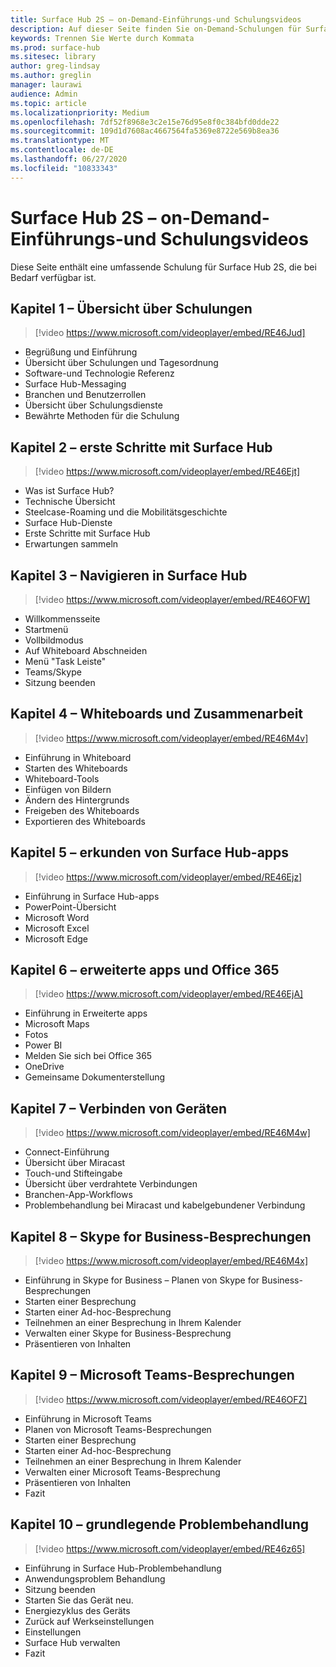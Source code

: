 ```yaml
---
title: Surface Hub 2S – on-Demand-Einführungs-und Schulungsvideos
description: Auf dieser Seite finden Sie on-Demand-Schulungen für Surface Hub 2S.
keywords: Trennen Sie Werte durch Kommata
ms.prod: surface-hub
ms.sitesec: library
author: greg-lindsay
ms.author: greglin
manager: laurawi
audience: Admin
ms.topic: article
ms.localizationpriority: Medium
ms.openlocfilehash: 7df52f8968e3c2e15e76d95e8f0c384bfd0dde22
ms.sourcegitcommit: 109d1d7608ac4667564fa5369e8722e569b8ea36
ms.translationtype: MT
ms.contentlocale: de-DE
ms.lasthandoff: 06/27/2020
ms.locfileid: "10833343"
---
```

# Surface Hub 2S – on-Demand-Einführungs-und Schulungsvideos

Diese Seite enthält eine umfassende Schulung für Surface Hub 2S, die bei Bedarf verfügbar ist.

## Kapitel 1 – Übersicht über Schulungen

> [!video https://www.microsoft.com/videoplayer/embed/RE46Jud] 

- Begrüßung und Einführung
- Übersicht über Schulungen und Tagesordnung
- Software-und Technologie Referenz
- Surface Hub-Messaging
- Branchen und Benutzerrollen
- Übersicht über Schulungsdienste
- Bewährte Methoden für die Schulung

## Kapitel 2 – erste Schritte mit Surface Hub

> [!video https://www.microsoft.com/videoplayer/embed/RE46Ejt] 

- Was ist Surface Hub?
- Technische Übersicht
- Steelcase-Roaming und die Mobilitätsgeschichte
- Surface Hub-Dienste
- Erste Schritte mit Surface Hub
- Erwartungen sammeln

## Kapitel 3 – Navigieren in Surface Hub

> [!video https://www.microsoft.com/videoplayer/embed/RE46OFW] 

- Willkommensseite
- Startmenü
- Vollbildmodus
- Auf Whiteboard Abschneiden
- Menü "Task Leiste"
- Teams/Skype
- Sitzung beenden

## Kapitel 4 – Whiteboards und Zusammenarbeit

> [!video https://www.microsoft.com/videoplayer/embed/RE46M4v] 

- Einführung in Whiteboard
- Starten des Whiteboards
- Whiteboard-Tools
- Einfügen von Bildern
- Ändern des Hintergrunds
- Freigeben des Whiteboards
- Exportieren des Whiteboards 
 
## Kapitel 5 – erkunden von Surface Hub-apps

> [!video https://www.microsoft.com/videoplayer/embed/RE46Ejz] 

- Einführung in Surface Hub-apps
- PowerPoint-Übersicht
- Microsoft Word
- Microsoft Excel
- Microsoft Edge

## Kapitel 6 – erweiterte apps und Office 365

> [!video https://www.microsoft.com/videoplayer/embed/RE46EjA] 

- Einführung in Erweiterte apps
- Microsoft Maps
- Fotos
- Power BI
- Melden Sie sich bei Office 365
- OneDrive
- Gemeinsame Dokumenterstellung

## Kapitel 7 – Verbinden von Geräten

> [!video https://www.microsoft.com/videoplayer/embed/RE46M4w] 

- Connect-Einführung
- Übersicht über Miracast
- Touch-und Stifteingabe
- Übersicht über verdrahtete Verbindungen
- Branchen-App-Workflows
- Problembehandlung bei Miracast und kabelgebundener Verbindung    
 
## Kapitel 8 – Skype for Business-Besprechungen

> [!video https://www.microsoft.com/videoplayer/embed/RE46M4x] 

- Einführung in Skype for Business – Planen von Skype for Business-Besprechungen
- Starten einer Besprechung
- Starten einer Ad-hoc-Besprechung
- Teilnehmen an einer Besprechung in Ihrem Kalender
- Verwalten einer Skype for Business-Besprechung
- Präsentieren von Inhalten
    
## Kapitel 9 – Microsoft Teams-Besprechungen

> [!video https://www.microsoft.com/videoplayer/embed/RE46OFZ] 

- Einführung in Microsoft Teams
- Planen von Microsoft Teams-Besprechungen
- Starten einer Besprechung
- Starten einer Ad-hoc-Besprechung
- Teilnehmen an einer Besprechung in Ihrem Kalender
- Verwalten einer Microsoft Teams-Besprechung
- Präsentieren von Inhalten
- Fazit

## Kapitel 10 – grundlegende Problembehandlung

> [!video https://www.microsoft.com/videoplayer/embed/RE46z65] 

- Einführung in Surface Hub-Problembehandlung
- Anwendungsproblem Behandlung
- Sitzung beenden
- Starten Sie das Gerät neu.
- Energiezyklus des Geräts
- Zurück auf Werkseinstellungen
- Einstellungen
- Surface Hub verwalten
- Fazit